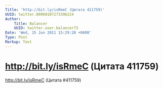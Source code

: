 ```yaml
---
Title: 'http://bit.ly/isRmeC (Цитата 411759)'
UUID: twitter.80960107273396224
Author:
    Title: Balancer
    UUID: twitter.user.balancer73
Date: 'Wed, 15 Jun 2011 15:29:28 +0400'
Type: Post
Markup: Text
---
```


# http://bit.ly/isRmeC (Цитата 411759)

http://bit.ly/isRmeC (Цитата #411759)